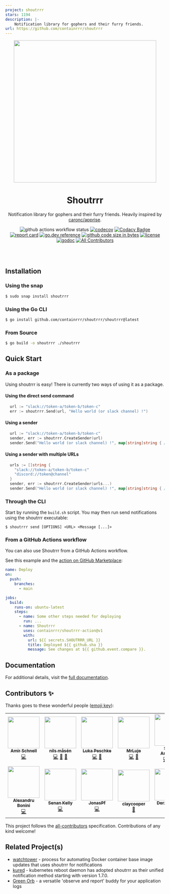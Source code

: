 ```yaml
---
project: shoutrrr
stars: 1194
description: |-
    Notification library for gophers and their furry friends.
url: https://github.com/containrrr/shoutrrr
---
```


<div align="center">

<a href="https://github.com/containrrr/shoutrrr">
    <img src="https://raw.githubusercontent.com/containrrr/shoutrrr/main/docs/shoutrrr-logotype.png" width="450" />
</a>

# Shoutrrr

Notification library for gophers and their furry friends.
Heavily inspired by <a href="https://github.com/caronc/apprise">caronc/apprise</a>.

![github actions workflow status](https://github.com/containrrr/shoutrrr/workflows/Main%20Workflow/badge.svg)
[![codecov](https://codecov.io/gh/containrrr/shoutrrr/branch/main/graph/badge.svg)](https://codecov.io/gh/containrrr/shoutrrr)
[![Codacy Badge](https://app.codacy.com/project/badge/Grade/47eed72de79448e2a6e297d770355544)](https://www.codacy.com/gh/containrrr/shoutrrr/dashboard?utm_source=github.com&amp;utm_medium=referral&amp;utm_content=containrrr/shoutrrr&amp;utm_campaign=Badge_Grade)
[![report card](https://goreportcard.com/badge/github.com/containrrr/shoutrrr)](https://goreportcard.com/badge/github.com/containrrr/shoutrrr)
[![go.dev reference](https://img.shields.io/badge/go.dev-reference-007d9c?logo=go&logoColor=white&style=flat-square)](https://pkg.go.dev/github.com/containrrr/shoutrrr)
[![github code size in bytes](https://img.shields.io/github/languages/code-size/containrrr/shoutrrr.svg?style=flat-square)](https://github.com/containrrr/shoutrrr)
[![license](https://img.shields.io/github/license/containrrr/shoutrrr.svg?style=flat-square)](https://github.com/containrrr/shoutrrr/blob/main/LICENSE)
[![godoc](https://godoc.org/github.com/containrrr/shoutrrr?status.svg)](https://godoc.org/github.com/containrrr/shoutrrr) <!-- ALL-CONTRIBUTORS-BADGE:START - Do not remove or modify this section -->
[![All Contributors](https://img.shields.io/badge/all_contributors-14-orange.svg?style=flat-square)](#contributors-)
<!-- ALL-CONTRIBUTORS-BADGE:END -->

</div>
<br/><br/>

## Installation

### Using the snap

```bash
$ sudo snap install shoutrrr
```

### Using the Go CLI

```bash
$ go install github.com/containrrr/shoutrrr/shoutrrr@latest
```

### From Source

```bash
$ go build -o shoutrrr ./shoutrrr
```

## Quick Start

### As a package

Using shoutrrr is easy! There is currently two ways of using it as a package.

#### Using the direct send command

```go
  url := "slack://token-a/token-b/token-c"
  err := shoutrrr.Send(url, "Hello world (or slack channel) !")

```

#### Using a sender

```go
  url := "slack://token-a/token-b/token-c"
  sender, err := shoutrrr.CreateSender(url)
  sender.Send("Hello world (or slack channel) !", map[string]string { /* ... */ })
```


#### Using a sender with multiple URLs
```go
  urls := []string {
    "slack://token-a/token-b/token-c"
    "discord://token@channel"
  }
  sender, err := shoutrrr.CreateSender(urls...)
  sender.Send("Hello world (or slack channel) !", map[string]string { /* ... */ })
```

### Through the CLI

Start by running the `build.sh` script.
You may then run send notifications using the shoutrrr executable:

```shell
$ shoutrrr send [OPTIONS] <URL> <Message [...]>
```

### From a GitHub Actions workflow

You can also use Shoutrrr from a GitHub Actions workflow.

See this example and the [action on GitHub
Marketplace](https://github.com/marketplace/actions/shoutrrr-action):

```yaml
name: Deploy
on:
  push:
    branches:
      - main

jobs:
  build:
    runs-on: ubuntu-latest
    steps:
      - name: Some other steps needed for deploying
        run: ...
      - name: Shoutrrr
        uses: containrrr/shoutrrr-action@v1
        with:
          url: ${{ secrets.SHOUTRRR_URL }}
          title: Deployed ${{ github.sha }}
          message: See changes at ${{ github.event.compare }}.
```

## Documentation
For additional details, visit the [full documentation](https://containrrr.dev/shoutrrr). 

## Contributors ✨

Thanks goes to these wonderful people ([emoji key](https://allcontributors.org/docs/en/emoji-key)):

<!-- ALL-CONTRIBUTORS-LIST:START - Do not remove or modify this section -->
<!-- prettier-ignore-start -->
<!-- markdownlint-disable -->
<table>
  <tr>
    <td align="center"><a href="https://github.com/amirschnell"><img src="https://avatars3.githubusercontent.com/u/9380508?v=4?s=100" width="100px;" alt=""/><br /><sub><b>Amir Schnell</b></sub></a><br /><a href="https://github.com/containrrr/shoutrrr/commits?author=amirschnell" title="Code">💻</a></td>
    <td align="center"><a href="https://piksel.se"><img src="https://avatars2.githubusercontent.com/u/807383?v=4?s=100" width="100px;" alt=""/><br /><sub><b>nils måsén</b></sub></a><br /><a href="https://github.com/containrrr/shoutrrr/commits?author=piksel" title="Code">💻</a> <a href="https://github.com/containrrr/shoutrrr/commits?author=piksel" title="Documentation">📖</a> <a href="#maintenance-piksel" title="Maintenance">🚧</a></td>
    <td align="center"><a href="https://github.com/lukapeschke"><img src="https://avatars1.githubusercontent.com/u/17085536?v=4?s=100" width="100px;" alt=""/><br /><sub><b>Luka Peschke</b></sub></a><br /><a href="https://github.com/containrrr/shoutrrr/commits?author=lukapeschke" title="Code">💻</a> <a href="https://github.com/containrrr/shoutrrr/commits?author=lukapeschke" title="Documentation">📖</a></td>
    <td align="center"><a href="https://github.com/MrLuje"><img src="https://avatars0.githubusercontent.com/u/632075?v=4?s=100" width="100px;" alt=""/><br /><sub><b>MrLuje</b></sub></a><br /><a href="https://github.com/containrrr/shoutrrr/commits?author=MrLuje" title="Code">💻</a> <a href="https://github.com/containrrr/shoutrrr/commits?author=MrLuje" title="Documentation">📖</a></td>
    <td align="center"><a href="http://simme.dev"><img src="https://avatars0.githubusercontent.com/u/1596025?v=4?s=100" width="100px;" alt=""/><br /><sub><b>Simon Aronsson</b></sub></a><br /><a href="https://github.com/containrrr/shoutrrr/commits?author=simskij" title="Code">💻</a> <a href="https://github.com/containrrr/shoutrrr/commits?author=simskij" title="Documentation">📖</a> <a href="#maintenance-simskij" title="Maintenance">🚧</a></td>
    <td align="center"><a href="https://arnested.dk"><img src="https://avatars2.githubusercontent.com/u/190005?v=4?s=100" width="100px;" alt=""/><br /><sub><b>Arne Jørgensen</b></sub></a><br /><a href="https://github.com/containrrr/shoutrrr/commits?author=arnested" title="Documentation">📖</a> <a href="https://github.com/containrrr/shoutrrr/commits?author=arnested" title="Code">💻</a></td>
    <td align="center"><a href="https://github.com/atighineanu"><img src="https://avatars1.githubusercontent.com/u/27206712?v=4?s=100" width="100px;" alt=""/><br /><sub><b>Alexei Tighineanu</b></sub></a><br /><a href="https://github.com/containrrr/shoutrrr/commits?author=atighineanu" title="Code">💻</a></td>
  </tr>
  <tr>
    <td align="center"><a href="https://github.com/ellisab"><img src="https://avatars2.githubusercontent.com/u/1402047?v=4?s=100" width="100px;" alt=""/><br /><sub><b>Alexandru Bonini</b></sub></a><br /><a href="https://github.com/containrrr/shoutrrr/commits?author=ellisab" title="Code">💻</a></td>
    <td align="center"><a href="https://senan.xyz"><img src="https://avatars0.githubusercontent.com/u/6832539?v=4?s=100" width="100px;" alt=""/><br /><sub><b>Senan Kelly</b></sub></a><br /><a href="https://github.com/containrrr/shoutrrr/commits?author=sentriz" title="Code">💻</a></td>
    <td align="center"><a href="https://github.com/JonasPf"><img src="https://avatars.githubusercontent.com/u/2216775?v=4?s=100" width="100px;" alt=""/><br /><sub><b>JonasPf</b></sub></a><br /><a href="https://github.com/containrrr/shoutrrr/commits?author=JonasPf" title="Code">💻</a></td>
    <td align="center"><a href="https://github.com/claycooper"><img src="https://avatars.githubusercontent.com/u/3612906?v=4?s=100" width="100px;" alt=""/><br /><sub><b>claycooper</b></sub></a><br /><a href="https://github.com/containrrr/shoutrrr/commits?author=claycooper" title="Documentation">📖</a></td>
    <td align="center"><a href="http://ko-fi.com/disyer"><img src="https://avatars.githubusercontent.com/u/16326697?v=4?s=100" width="100px;" alt=""/><br /><sub><b>Derzsi Dániel</b></sub></a><br /><a href="https://github.com/containrrr/shoutrrr/commits?author=darktohka" title="Code">💻</a></td>
    <td align="center"><a href="https://josephkav.io"><img src="https://avatars.githubusercontent.com/u/4267227?v=4?s=100" width="100px;" alt=""/><br /><sub><b>Joseph Kavanagh</b></sub></a><br /><a href="https://github.com/containrrr/shoutrrr/commits?author=JosephKav" title="Code">💻</a> <a href="https://github.com/containrrr/shoutrrr/issues?q=author%3AJosephKav" title="Bug reports">🐛</a></td>
    <td align="center"><a href="https://ring0.lol"><img src="https://avatars.githubusercontent.com/u/1893909?v=4?s=100" width="100px;" alt=""/><br /><sub><b>Justin Steven</b></sub></a><br /><a href="https://github.com/containrrr/shoutrrr/issues?q=author%3Ajustinsteven" title="Bug reports">🐛</a></td>
  </tr>
</table>

<!-- markdownlint-restore -->
<!-- prettier-ignore-end -->

<!-- ALL-CONTRIBUTORS-LIST:END -->

This project follows the [all-contributors](https://github.com/all-contributors/all-contributors) specification. Contributions of any kind welcome!

## Related Project(s)
- [watchtower](https://github.com/containrrr/watchtower) - process for automating Docker container base image updates that uses shoutrrr for notifications
- [kured](https://github.com/weaveworks/kured) - kubernetes reboot daemon has adopted shoutrrr as their unified notification method starting with version 1.7.0.
- [Green Orb](https://github.com/atgreen/green-orb) - a versatile 'observe and report' buddy for your application logs

